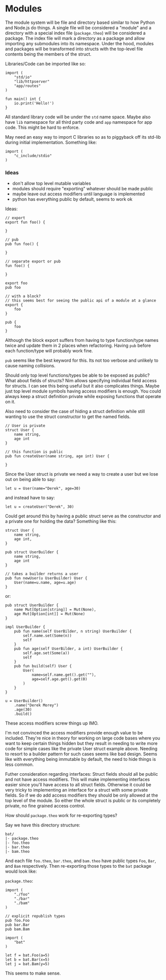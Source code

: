 # Modules

The module system will be file and directory based similar to how Python and Node.js do things.
A single file will be considered a "module" and a directory with a special index file (`package.theo`) will be considered a package.
The index file will mark a directory as a package and allow importing any submodules into its namespace.
Under the hood, modules and packages will be transformed into structs with the top-level file contents being the members of the struct.

Libraries/Code can be imported like so:
```text
import (
	"std/io"
	"lib/httpserver"
	"app/routes"
)

fun main() int {
	io.print('Hello!')
}
```
All standard library code will be under the `std` name space.
Maybe also have `lib` namespace for all third party code and `app` namespace for app code.
This might be hard to enforce.

May need an easy way to import C libraries so as to piggyback off its std-lib during initial implementation.
Something like:
```text
import (
	"c_include/stdio"
)
```

### Ideas
- don't allow top level mutable variables
- modules should require "exporting" whatever should be made public
- maybe leave out access modifiers until language is implemented
- python has everything public by default, seems to work ok

Ideas:
```text
// export
export fun foo() {

}

// pub
pub fun foo() {

}

// separate export or pub
fun foo() {

}

export foo
pub foo

// with a block?
// this seems best for seeing the public api of a module at a glance
export {
	foo
}

pub {
	foo
}
```
Although the block export suffers from having to type function/type names twice and update them in 2 places when refactoring.
Having `pub` before each function/type will probably work fine.

`pub` seems like the best keyword for this.
Its not too verbose and unlikely to cause naming collisions.

Should only top level functions/types be able to be exposed as public?
What about fields of structs?
Nim allows specifying individual field access for structs.
I can see this being useful but it also complicates things.
Maybe just top level module symbols having access modifiers is enough.
You could always keep a struct definition private while exposing functions that operate on it.


Also need to consider the case of hiding a struct definition while still wanting to use the struct constructor to get the named fields.

```
// User is private
struct User {
	name string,
	age int
}

// this function is public
pub fun createUser(name string, age int) User {

}
```

Since the User struct is private we need a way to create a user but we lose out on being able to say:
```
let u = User(name="Derek", age=30)
```
and instead have to say:
```
let u = createUser("Derek", 30)
```

Could get around this by having a public struct serve as the constructor and a private one for holding the data?
Something like this:
```
struct User {
	name string,
	age int,
}

pub struct UserBuilder {
	name string,
	age int
}

// takes a builder returns a user
pub fun newUser(u UserBuilder) User {
	User(name=u.name, age=u.age)
}
```

or:
```
pub struct UserBuilder {
	name Mut[Option[string]] = Mut(None),
	age Mut[Option[int]] = Mut(None)
}

impl UserBuilder {
	pub fun name(self UserBilder, n string) UserBuilder {
		self.name.set(Some(n))
		self
	}
	pub fun age(self UserBilder, a int) UserBuilder {
		self.age.set(Some(a))
		self
	}
	pub fun build(self) User {
		User(
			name=self.name.get().get(""),
			age=self.age.get().get(0)
		)
	}
}

u = UserBuilder()
	.name("Derek Morey")
	.age(30)
	.build()
```

These access modifiers screw things up IMO.

I'm not convinced the access modifiers provide enough value to be included.
They're nice in theory for working on large code bases where you want to keep certain things hidden but they result in needing to write more code for simple cases like the private User struct example above.
Needing to resort to a builder pattern for such cases seems like bad design.
Seems like with everything being immutable by default, the need to hide things is less common.

Futher consideration regarding interfaces: Struct fields should all be public and not have access modifiers.
This will make implementing interfaces easier since you'll have access to all struct fields.
Otherwise it could be very tricky to implementing an interface for a struct with some private fields.
So if we do add access modifiers they should be only allowed at the top level of the module.
So either the whole struct is public or its completely private, no fine grained access control.


How should `package.theo` work for re-exporting types?

Say we have this directory structure:
```
bat/
|- package.theo
|- foo.theo
|- bar.theo
|- bam.theo
```

And each file `foo.theo`, `bar.theo`, and `bam.theo` have public types `Foo`, `Bar`, and `Bam` respectively.
Then re-exporting those types to the `bat` package would look like:

`package.theo`:
```
import (
	"./foo"
	"./bar"
	"./bam"
)

// explicit republish types
pub foo.Foo
pub bar.Bar
pub bam.Bam
```

```
import (
	"bat"
)

let f = bat.Foo(a=5)
let b = bat.Bar(x=5)
let j = bat.Bam(y=5)
```

This seems to make sense.
